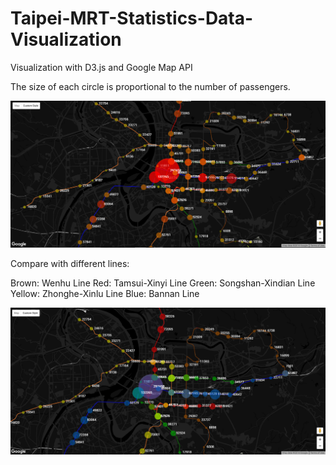 # Taipei-MRT-Statistics-Data-Visualization
Visualization with D3.js and Google Map API

The size of each circle is proportional to the number of passengers.

![alt tag](https://github.com/ynyeh0221/Taipei-MRT-Statistics-Data-Visualization/blob/gh-pages/Number_of_passengers.png)

Compare with different lines:

Brown: Wenhu Line
Red: Tamsui-Xinyi Line
Green: Songshan-Xindian Line
Yellow: Zhonghe-Xinlu Line
Blue: Bannan Line

![alt tag](https://github.com/ynyeh0221/Taipei-MRT-Statistics-Data-Visualization/blob/gh-pages/Number_of_passengers_lines_compare.png)
